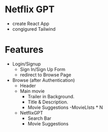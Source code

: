 # Netflix GPT
- create React App
- congigured Tailwind


# Features
- Login/Signup
    - Sign In/Sign Up Form
    - redirect to Browse Page
- Browse (after Authentication)    
    - Header
    - Main movie
        - Trailer in Background.
        - Title & Description.
        - Movie Suggestions
            -MovieLIsts * N
    - NetflixGPT            
        - Search Bar
        - Movie Suggestions
        
